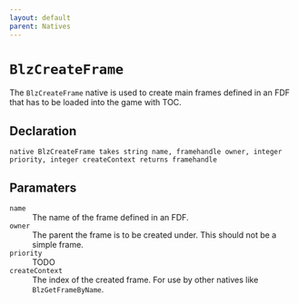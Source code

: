 ```yaml
---
layout: default
parent: Natives
---
```


# `BlzCreateFrame`

The `BlzCreateFrame` native is used to create main frames defined in an FDF that has to be loaded into the game with TOC.

## Declaration

```
native BlzCreateFrame takes string name, framehandle owner, integer priority, integer createContext returns framehandle
```

## Paramaters
<dl>
  <dt><code>name</code></dt>
  <dd>The name of the frame defined in an FDF.</dd>

  <dt><code>owner</code></dt>
  <dd>The parent the frame is to be created under. This should not be a simple frame.</dd>
  
  <dt><code>priority</code></dt>
  <dd>TODO</dd>
  
  <dt><code>createContext</code></dt>
  <dd>The index of the created frame. For use by other natives like <code>BlzGetFrameByName</code>.</dd>
</dl>
